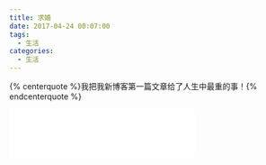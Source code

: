 ```yaml
---
title: 求婚
date: 2017-04-24 00:07:00
tags:
  - 生活
categories: 
  - 生活
---
```

  {% centerquote %}我把我新博客第一篇文章给了人生中最重的事！{% endcenterquote %}
  <!-- more -->
  <iframe frameborder="no" border="0" marginwidth="0" marginheight="0" width=330 height=86 src="//music.163.com/outchain/player?type=2&id=190563&auto=1&height=66"></iframe>
  